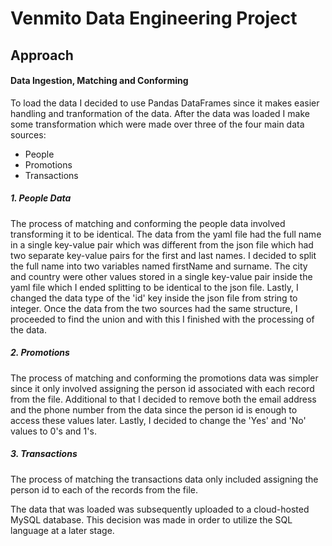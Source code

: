 # Venmito Data Engineering Project


## Approach

#### Data Ingestion, Matching and Conforming

To load the data I decided to use Pandas DataFrames since it makes easier handling and tranformation of the data. After the 
data was loaded I make some transformation which were made over three of the four main data sources:

- People
- Promotions
- Transactions

##### 1. People Data

The process of matching and conforming the people data involved transforming it to be identical. The data from the yaml file had the full name in a single key-value pair which was different from the json file which had two separate key-value pairs for the first and last names. I decided to split the full name into two variables named firstName and surname. The city and country were other values stored in a single key-value pair inside the yaml file which I ended splitting to be identical to the json file. Lastly, I changed the data type of the 'id' key inside the json file from string to integer. Once the data from the two sources had the same structure, I proceeded to find the union and with this I finished with the processing of the data.


##### 2. Promotions

The process of matching and conforming the promotions data was simpler since it only involved assigning the person id associated with each record from the file. Additional to that I decided to remove both the email address and the phone number from the data since the person id is enough to access these values later. Lastly, I decided to change the 'Yes' and 'No' values to 0's and 1's.

##### 3. Transactions

The process of matching the transactions data only included assigning the person id to each of the records from the file.


The data that was loaded was subsequently uploaded to a cloud-hosted MySQL database. This decision was made in order to utilize the SQL language at a later stage.